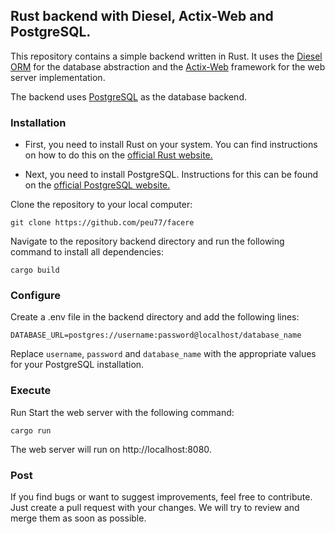 ## Rust backend with Diesel, Actix-Web and PostgreSQL.

This repository contains a simple backend written in Rust. It uses the [Diesel ORM](https://diesel.rs/) for the database
abstraction and the [Actix-Web](https://actix.rs/) framework for the web server implementation.

The backend uses [PostgreSQL](https://www.postgresql.org/) as the database backend.

### Installation

- First, you need to install Rust on your system. You can find instructions on how to do this on the [official Rust
  website.](https://www.rust-lang.org/tools/install)

- Next, you need to install PostgreSQL. Instructions for this can be found on
  the [official PostgreSQL website.](https://www.postgresql.org/download/)

Clone the repository to your local computer:

```git clone https://github.com/peu77/facere```

Navigate to the repository backend directory and run the following command to install all dependencies:

```cargo build```

### Configure

Create a .env file in the backend directory and add the following lines:

```DATABASE_URL=postgres://username:password@localhost/database_name```

Replace `username`, `password` and ``database_name`` with the appropriate values for your PostgreSQL installation.

### Execute

Run
Start the web server with the following command:

```cargo run```

The web server will run on http://localhost:8080.

### Post

If you find bugs or want to suggest improvements, feel free to contribute. Just create a pull request with your changes.
We will try to review and merge them as soon as possible.
